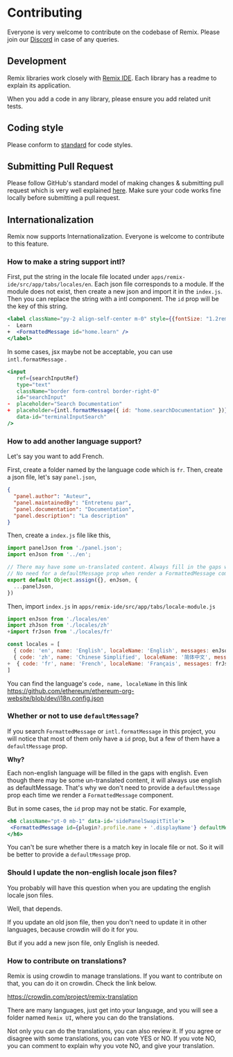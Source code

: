 # Contributing

Everyone is very welcome to contribute on the codebase of Remix. Please join our [Discord](https://discord.gg/mh9hFCKkEq) in case of any queries.

## Development
Remix libraries work closely with [Remix IDE](https://remix.ethereum.org). Each library has a readme to explain its application.

When you add a code in any library, please ensure you add related unit tests.

## Coding style

Please conform to [standard](https://standardjs.com/) for code styles.

## Submitting Pull Request
Please follow GitHub's standard model of making changes & submitting pull request which is very well explained [here](https://guides.github.com/activities/forking/). Make sure your code works fine locally before submitting a pull request.

## Internationalization
Remix now supports Internationalization. Everyone is welcome to contribute to this feature.

### How to make a string support intl?
First, put the string in the locale file located under `apps/remix-ide/src/app/tabs/locales/en`.
Each json file corresponds to a module. If the module does not exist, then create a new json and import it in the `index.js`.
Then you can replace the string with a intl component. The `id` prop will be the key of this string.
```jsx
<label className="py-2 align-self-center m-0" style={{fontSize: "1.2rem"}}>
-  Learn
+  <FormattedMessage id="home.learn" />
</label>
```
In some cases, jsx maybe not be acceptable, you can use `intl.formatMessage` .
```jsx
<input
   ref={searchInputRef}
   type="text"
   className="border form-control border-right-0"
   id="searchInput"
-  placeholder="Search Documentation"
+  placeholder={intl.formatMessage({ id: "home.searchDocumentation" })}
   data-id="terminalInputSearch"
/>
```

### How to add another language support?
Let's say you want to add French.

First, create a folder named by the language code which is `fr`.
Then, create a json file, let's say `panel.json`,
```json
{
  "panel.author": "Auteur",
  "panel.maintainedBy": "Entretenu par",
  "panel.documentation": "Documentation",
  "panel.description": "La description"
}
```
Then, create a `index.js` file like this,
```js
import panelJson from './panel.json';
import enJson from '../en';

// There may have some un-translated content. Always fill in the gaps with EN JSON.
// No need for a defaultMessage prop when render a FormattedMessage component.
export default Object.assign({}, enJson, {
  ...panelJson,
})
```
Then, import `index.js` in `apps/remix-ide/src/app/tabs/locale-module.js`
```js
import enJson from './locales/en'
import zhJson from './locales/zh'
+import frJson from './locales/fr'

const locales = [
  { code: 'en', name: 'English', localeName: 'English', messages: enJson },
  { code: 'zh', name: 'Chinese Simplified', localeName: '简体中文', messages: zhJson },
+  { code: 'fr', name: 'French', localeName: 'Français', messages: frJson },
]
```
You can find the language's `code, name, localeName` in this link
https://github.com/ethereum/ethereum-org-website/blob/dev/i18n.config.json

### Whether or not to use `defaultMessage`?
If you search `FormattedMessage` or `intl.formatMessage` in this project, you will notice that most of them only have a `id` prop, but a few of them have a `defaultMessage` prop.

**Why?**

Each non-english language will be filled in the gaps with english. Even though there may be some un-translated content, it will always use english as defaultMessage. That's why we don't need to provide a `defaultMessage` prop each time we render a `FormattedMessage` component.

But in some cases, the `id` prop may not be static. For example,
```jsx
<h6 className="pt-0 mb-1" data-id='sidePanelSwapitTitle'>
 <FormattedMessage id={plugin?.profile.name + '.displayName'} defaultMessage={plugin?.profile.displayName || plugin?.profile.name} />
</h6>
```
You can't be sure whether there is a match key in locale file or not. So it will be better to provide a `defaultMessage` prop.

### Should I update the non-english locale json files?
You probably will have this question when you are updating the english locale json files. 

Well, that depends.

If you update an old json file, then you don't need to update it in other languages, because crowdin will do it for you.

But if you add a new json file, only English is needed.

### How to contribute on translations?
Remix is using crowdin to manage translations. If you want to contribute on that, you can do it on crowdin. Check the link below. 

https://crowdin.com/project/remix-translation

There are many languages, just get into your language, and you will see a folder named `Remix UI`, where you can do the translations. 

Not only you can do the translations, you can also review it. If you agree or disagree with some translations, you can vote YES or NO. If you vote NO, you can comment to explain why you vote NO, and give your translation.
